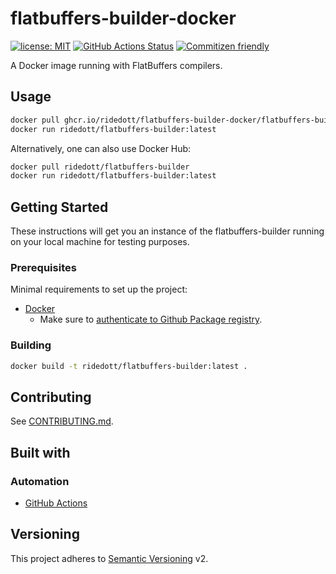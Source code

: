 # flatbuffers-builder-docker

[![license: MIT](https://img.shields.io/github/license/ridedott/flatbuffers-builder-docker)](https://github.com/ridedott/flatbuffers-builder-docker/blob/master/LICENSE)
[![GitHub Actions Status](https://github.com/ridedott/flatbuffers-builder-docker/workflows/Continuous%20Delivery/badge.svg?branch=master)](https://github.com/ridedott/flatbuffers-builder-docker/actions)
[![Commitizen friendly](https://img.shields.io/badge/commitizen-friendly-brightgreen.svg)](http://commitizen.github.io/cz-cli/)

A Docker image running with FlatBuffers compilers.

## Usage

```bash
docker pull ghcr.io/ridedott/flatbuffers-builder-docker/flatbuffers-builder:latest
docker run ridedott/flatbuffers-builder:latest
```

Alternatively, one can also use Docker Hub:

```bash
docker pull ridedott/flatbuffers-builder
docker run ridedott/flatbuffers-builder:latest
```

## Getting Started

These instructions will get you an instance of the flatbuffers-builder running
on your local machine for testing purposes.

### Prerequisites

Minimal requirements to set up the project:

- [Docker](https://docs.docker.com/install/)
  - Make sure to
    [authenticate to Github Package registry](https://help.github.com/en/articles/configuring-docker-for-use-with-github-package-registry#authenticating-to-github-package-registry).

### Building

```bash
docker build -t ridedott/flatbuffers-builder:latest .
```

## Contributing

See [CONTRIBUTING.md](./CONTRIBUTING.md).

## Built with

### Automation

- [GitHub Actions](https://github.com/features/actions)

## Versioning

This project adheres to [Semantic Versioning](http://semver.org) v2.
